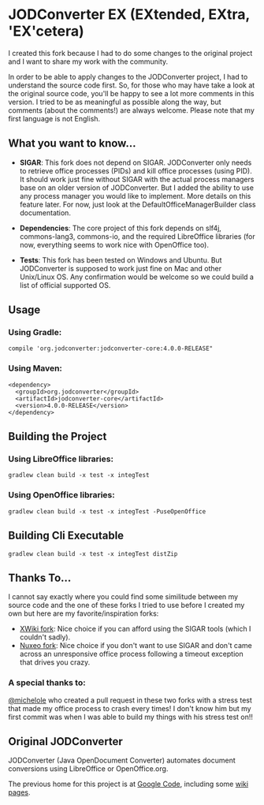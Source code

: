 # JODConverter EX (EXtended, EXtra, 'EX'cetera)

I created this fork because I had to do some changes to the original project and I want to share my work with the community.

In order to be able to apply changes to the JODConverter project, I had to understand the source code first. So, for those who may have take a look at the original source code, you'll be happy to see a lot more comments in this version. I tried to be as meaningful as possible along the way, but comments (about the comments!) are always welcome. Please note that my first language is not English.

## What you want to know...

- **SIGAR**: This fork does not depend on SIGAR. JODConverter only needs to retrieve office processes (PIDs) and kill office processes (using PID). It should work just fine without SIGAR with the actual process managers base on an older version of JODConverter. But I added the ability to use any process manager you would like to implement. More details on this feature later. For now, just look at the DefaultOfficeManagerBuilder class documentation. 

- **Dependencies**: The core project of this fork depends on slf4j, commons-lang3, commons-io, and the required LibreOffice libraries (for now, everything seems to work nice with OpenOffice too).

- **Tests**: This fork has been tested on Windows and Ubuntu. But JODConverter is supposed to work just fine on Mac and other Unix/Linux OS. Any confirmation would be welcome so we could build a list of official supported OS.

## Usage

### Using Gradle:
```Shell
compile 'org.jodconverter:jodconverter-core:4.0.0-RELEASE"
```

### Using Maven:
```Shell
<dependency>
  <groupId>org.jodconverter</groupId>
  <artifactId>jodconverter-core</artifactId>
  <version>4.0.0-RELEASE</version>
</dependency>
```

## Building the Project

### Using LibreOffice libraries:
```Shell
gradlew clean build -x test -x integTest
```

### Using OpenOffice libraries:
```Shell
gradlew clean build -x test -x integTest -PuseOpenOffice
```

## Building Cli Executable

```Shell
gradlew clean build -x test -x integTest distZip
```

## Thanks To...

I cannot say exactly where you could find some similitude between my source code and the one of these forks I tried to use before I created my own but here are my favorite/inspiration forks:

- [XWiki fork](https://github.com/xwiki/jodconverter): Nice choice if you can afford using the SIGAR tools (which I couldn't sadly).
- [Nuxeo fork](https://github.com/nuxeo/jodconverter): Nice choice if you don't want to use SIGAR and don't came across an unresponsive office process following a timeout exception that drives you crazy.

### A special thanks to:
[@michelole](https://github.com/nuxeo/jodconverter) who created a pull request in these two forks with a stress test that made my office process to crash every times! I don't know him but my first commit was when I was able to build my things with his stress test on!!  

## Original JODConverter

JODConverter (Java OpenDocument Converter) automates document conversions using LibreOffice or OpenOffice.org.

The previous home for this project is at [Google Code](http://code.google.com/p/jodconverter/),
including some [wiki pages](https://code.google.com/archive/p/jodconverter/wikis).
